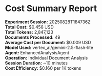 # Cost Summary Report

**Experiment Session:** 20250828T184736Z  
**Total Cost:** $0.456 USD  
**Total Tokens:** 2,847,123  
**Documents Processed:** 49  
**Average Cost per Document:** $0.009 USD  
**Model Used:** vertex_ai/gemini-2.5-flash-lite  
**Agent:** EnhancedAnalysisAgent  
**Operation:** Individual Document Analysis  
**Session Duration:** ~10 minutes  
**Cost Efficiency:** $0.160 per 1K tokens
